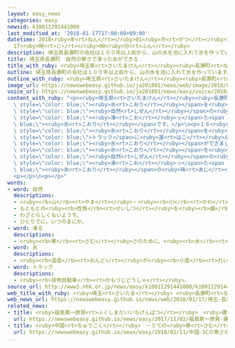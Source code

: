 ```yaml
---
layout: easy_news
categories: easy
newsid: k10011291441000
last_modified_at: '2018-01-17T17:00:00+09:00'
datetime: 2018<ruby>年<rt>ねん</rt></ruby>01<ruby>月<rt>がつ</rt></ruby>17<ruby>日<rt>にち</rt></ruby>
  17<ruby>時<rt>じ</rt></ruby>00<ruby>分<rt>ふん</rt></ruby>
description: 埼玉県長瀞町の会社は１００年以上前から、山の水を池に入れて氷を作っています。
title: 埼玉県長瀞町　自然の寒さで凍った氷ができる
title_with_ruby: <ruby>埼玉県<rt>さいたまけん</rt></ruby><ruby>長瀞町<rt>ながとろまち</rt></ruby>　<ruby>自然<rt>しぜん</rt></ruby>の<ruby>寒<rt>さむ</rt></ruby>さで<ruby>凍<rt>こお</rt></ruby>った<ruby>氷<rt>こおり</rt></ruby>ができる
outline: 埼玉県長瀞町の会社は１００年以上前から、山の水を池に入れて氷を作っています。
outline_with_ruby: <ruby>埼玉県<rt>さいたまけん</rt></ruby><ruby>長瀞町<rt>ながとろまち</rt></ruby>の<ruby>会社<rt>かいしゃ</rt></ruby>は１００<ruby>年<rt>ねん</rt></ruby><ruby>以上<rt>いじょう</rt></ruby><ruby>前<rt>まえ</rt></ruby>から、<ruby>山<rt>やま</rt></ruby>の<ruby>水<rt>みず</rt></ruby>を<ruby>池<rt>いけ</rt></ruby>に<ruby>入<rt>い</rt></ruby>れて<ruby>氷<rt>こおり</rt></ruby>を<ruby>作<rt>つく</rt></ruby>っています。
image_url: https://newswebeasy.github.io/ja201801/news/web/image/2018/01/17/K10011291441_1801162357_1801170640_01_02.jpg
voice_url: https://newswebeasy.github.io/ja201801/news/easy/voice/2018/01/17/k10011291441000.mp3
content_with_ruby: "<p><ruby>埼玉県<rt>さいたまけん</rt></ruby><ruby>長瀞町<rt>ながとろまち</rt></ruby>の<ruby>会社<rt>かいしゃ</rt></ruby>は１００<ruby>年<rt>ねん</rt></ruby><ruby>以上<rt>いじょう</rt></ruby><ruby>前<rt>まえ</rt></ruby>から、<ruby>山<rt>やま</rt></ruby>の<ruby>水<rt>みず</rt></ruby>を<ruby>池<rt>いけ</rt></ruby>に<ruby>入<rt>い</rt></ruby>れて<span\
  \ style=\"color: blue;\"><ruby>氷<rt>こおり</rt></ruby></span>を<ruby>作<rt>つく</rt></ruby>っています。<span\
  \ style=\"color: blue;\"><ruby>自然<rt>しぜん</rt></ruby></span>の<ruby>寒<rt>さむ</rt></ruby>さで<span\
  \ style=\"color: blue;\"><ruby>凍<rt>こお</rt></ruby>っ</span>た<span style=\"color:\
  \ blue;\"><ruby>氷<rt>こおり</rt></ruby></span>です。</p>\n<p>１６<ruby>日<rt>にち</rt></ruby>、<ruby>会社<rt>かいしゃ</rt></ruby>の<ruby>人<rt>ひと</rt></ruby>たちは<span\
  \ style=\"color: blue;\"><ruby>氷<rt>こおり</rt></ruby></span>を<ruby>縦<rt>たて</rt></ruby>７０ｃｍ、<ruby>横<rt>よこ</rt></ruby>５０ｃｍの<ruby>大<rt>おお</rt></ruby>きさに<ruby>切<rt>き</rt></ruby>って、<span\
  \ style=\"color: blue;\">トラック</span>に<ruby>運<rt>はこ</rt></ruby>んでいました。<ruby>会社<rt>かいしゃ</rt></ruby>によると、<ruby>去年<rt>きょねん</rt></ruby>の１２<ruby>月<rt>がつ</rt></ruby>からとても<ruby>寒<rt>さむ</rt></ruby>い<ruby>日<rt>ひ</rt></ruby>が<ruby>続<rt>つづ</rt></ruby>いているため、いつもの<ruby>年<rt>とし</rt></ruby>より<ruby>早<rt>はや</rt></ruby>く<span\
  \ style=\"color: blue;\"><ruby>氷<rt>こおり</rt></ruby></span>ができました。</p>\n<p>この<span\
  \ style=\"color: blue;\"><ruby>氷<rt>こおり</rt></ruby></span>を<ruby>使<rt>つか</rt></ruby>ったかき<ruby>氷<rt>ごおり</rt></ruby>は、<ruby>長瀞町<rt>ながとろまち</rt></ruby>などのお<ruby>店<rt>みせ</rt></ruby>で<ruby>食<rt>た</rt></ruby>べることができます。<ruby>会社<rt>かいしゃ</rt></ruby>の<ruby>人<rt>ひと</rt></ruby>は「<span\
  \ style=\"color: blue;\"><ruby>自然<rt>しぜん</rt></ruby></span>の<ruby>中<rt>なか</rt></ruby>でゆっくり<span\
  \ style=\"color: blue;\"><ruby>凍<rt>こお</rt></ruby>っ</span>た<span style=\"color:\
  \ blue;\"><ruby>氷<rt>こおり</rt></ruby></span>の<ruby>味<rt>あじ</rt></ruby>を<ruby>楽<rt>たの</rt></ruby>しんでください」と<ruby>話<rt>はな</rt></ruby>しています。</p>\n\
  <p></p>\n<p></p>"
words:
- word: 自然
  descriptions:
  - <ruby><rb>山</rb><rt>やま</rt></ruby>・<ruby><rb>川</rb><rt>かわ</rt></ruby>・<ruby><rb>草</rb><rt>くさ</rt></ruby>・<ruby><rb>木</rb><rt>き</rt></ruby>・<ruby><rb>星</rb><rt>ほし</rt></ruby>・<ruby><rb>雲</rb><rt>くも</rt></ruby>・<ruby><rb>雨</rb><rt>あめ</rt></ruby>・<ruby><rb>雪</rb><rt>ゆき</rt></ruby>など、<ruby><rb>人</rb><rt>ひと</rt></ruby>が<ruby><rb>作</rb><rt>つく</rt></ruby>ったものでない<ruby><rb>物</rb><rt>もの</rt></ruby>。
  - もともとの<ruby><rb>性質</rb><rt>せいしつ</rt></ruby>を<ruby><rb>備</rb><rt>そな</rt></ruby>えていること。
  - わざとらしくないようす。
  - ひとりでに。いつのまにか。
- word: 凍る
  descriptions:
  - <ruby><rb>寒</rb><rt>さむ</rt></ruby>さのために、<ruby><rb>水</rb><rt>みず</rt></ruby>などの<ruby><rb>液体</rb><rt>えきたい</rt></ruby>が<ruby><rb>固</rb><rt>かた</rt></ruby>まる。<ruby><rb>氷</rb><rt>こおり</rt></ruby>になる。
- word: 氷
  descriptions:
  - <ruby><rb>温度</rb><rt>おんど</rt></ruby>が<ruby><rb>０度</rb><rt>れいど</rt></ruby>より<ruby><rb>低</rb><rt>ひく</rt></ruby>くなって、<ruby><rb>水</rb><rt>みず</rt></ruby>が<ruby><rb>固</rb><rt>かた</rt></ruby>まったもの。
- word: トラック
  descriptions:
  - <ruby><rb>貨物自動車</rb><rt>かもつじどうしゃ</rt></ruby>。
source_url: http://www3.nhk.or.jp/news/easy/k10011291441000/k10011291441000.html
web_title_with_ruby: <ruby>埼玉<rt>さいたま</rt></ruby> <ruby>長瀞町<rt>ながとろまち</rt></ruby>で<ruby>天然<rt>てんねん</rt></ruby><ruby>氷<rt>こおり</rt></ruby>の<ruby>切<rt>き</rt></ruby>り<ruby>出<rt>だ</rt></ruby>し
web_news_url: https://newswebeasy.github.io/news/web/2018/01/17/埼玉-長瀞町で天然氷の切り出し
related_news:
- title: <ruby>福島第一原発<rt>ふくしまだいいちげんぱつ</rt></ruby>　<ruby>建物<rt>たてもの</rt></ruby>の<ruby>周<rt>まわ</rt></ruby>りの<ruby>土<rt>つち</rt></ruby>の<ruby>中<rt>なか</rt></ruby>に<ruby>氷<rt>こおり</rt></ruby>の<ruby>壁<rt>かべ</rt></ruby>ができる
  url: https://newswebeasy.github.io/news/easy/2017/11/02/福島第一原発-建物の周りの土の中に氷の壁ができる
- title: <ruby>中国<rt>ちゅうごく</rt></ruby>　－５℃の<ruby>寒<rt>さむ</rt></ruby>さの<ruby>中<rt>なか</rt></ruby>で３４のカップルが<ruby>結婚<rt>けっこん</rt></ruby><ruby>式<rt>しき</rt></ruby>を<ruby>行<rt>おこな</rt></ruby>う
  url: https://newswebeasy.github.io/news/easy/2018/01/11/中国-5Cの寒さの中で34のカップルが結婚式を行う
...
```

